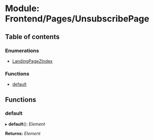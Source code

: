 # Module: Frontend/Pages/UnsubscribePage

## Table of contents

### Enumerations

- [LandingPageZIndex](../enums/frontend_pages_unsubscribepage.landingpagezindex.md)

### Functions

- [default](frontend_pages_unsubscribepage.md#default)

## Functions

### default

▸ **default**(): _Element_

**Returns:** _Element_
